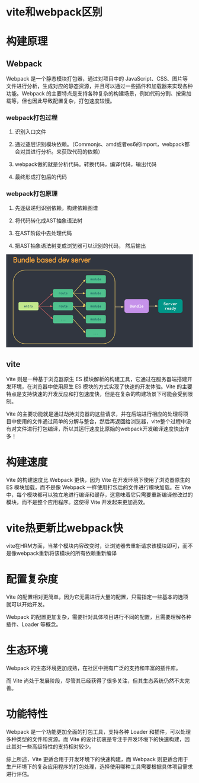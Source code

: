 # vite和webpack区别

# 构建原理

## Webpack

Webpack 是一个静态模块打包器，通过对项目中的 JavaScript、CSS、图片等文件进行分析，生成对应的静态资源，并且可以通过一些插件和加载器来实现各种功能。Webpack 的主要特点是支持各种复杂的构建场景，例如代码分割、按需加载等，但也因此导致配置复杂，打包速度较慢。

### webpack打包过程

1. 识别入口文件

2. 通过逐层识别模块依赖。（Commonjs、amd或者es6的import，webpack都会对其进行分析。来获取代码的依赖）

3. webpack做的就是分析代码。转换代码，编译代码，输出代码

4. 最终形成打包后的代码

### webpack打包原理

1. 先逐级递归识别依赖，构建依赖图谱

2. 将代码转化成AST抽象语法树

3. 在AST阶段中去处理代码

4. 把AST抽象语法树变成浏览器可以识别的代码， 然后输出

![](./img/2024-03-15-11-23-08.png)

## vite

Vite 则是一种基于浏览器原生 ES 模块解析的构建工具，它通过在服务器端搭建开发环境，在浏览器中使用原生 ES 模块的方式实现了快速的开发体验。Vite 的主要特点是支持快速的开发反应和打包速度快，但是在复杂的构建场景下可能会受到限制。

Vite 的主要功能就是通过劫持浏览器的这些请求，并在后端进行相应的处理将项目中使用的文件通过简单的分解与整合，然后再返回给浏览器，vite整个过程中没有对文件进行打包编译，所以其运行速度比原始的webpack开发编译速度快出许多！

# 构建速度

Vite 的构建速度比 Webpack 更快，因为 Vite 在开发环境下使用了浏览器原生的 ES 模块加载，而不是像 Webpack 一样使用打包后的文件进行模块加载。在 Vite 中，每个模块都可以独立地进行编译和缓存，这意味着它只需要重新编译修改过的模块，而不是整个应用程序。这使得 Vite 开发起来更加高效。

# vite热更新比webpack快

vite在HRM方面，当某个模块内容改变时，让浏览器去重新请求该模块即可，而不是像webpack重新将该模块的所有依赖重新编译

# 配置复杂度

Vite 的配置相对更简单，因为它无需进行大量的配置，只需指定一些基本的选项就可以开始开发。

Webpack 的配置更加复杂，需要针对具体项目进行不同的配置，且需要理解各种插件、Loader 等概念。

# 生态环境

Webpack 的生态环境更加成熟，在社区中拥有广泛的支持和丰富的插件库。

而 Vite 尚处于发展阶段，尽管其已经获得了很多关注，但其生态系统仍然不太完善。

# 功能特性

Webpack 是一个功能更加全面的打包工具，支持各种 Loader 和插件，可以处理多种类型的文件和资源。而 Vite 的设计初衷是专注于开发环境下的快速构建，因此其对一些高级特性的支持相对较少。

综上所述，Vite 更适合用于开发环境下的快速构建，而 Webpack 则更适合用于生产环境下的复杂应用程序的打包处理，选择使用哪种工具需要根据具体项目需求进行评估。